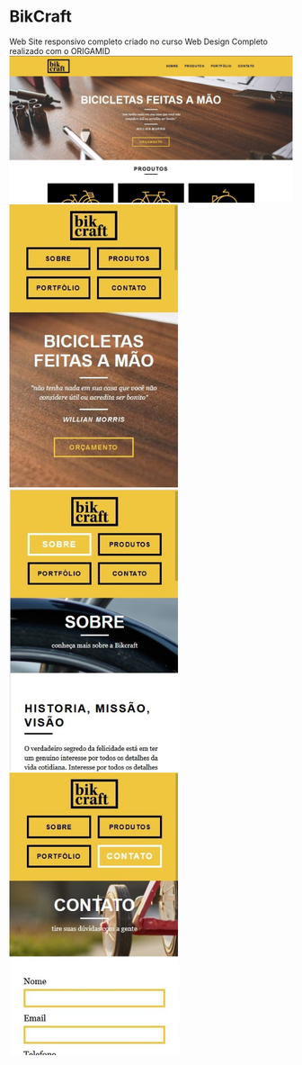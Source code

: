 # BikCraft
Web Site responsivo completo criado no curso Web Design Completo realizado com o ORIGAMID
<img src="https://github.com/luizjxcoder/BikCraft/blob/master/img/SharedScreenshot.jpg"/>
<img src="https://github.com/luizjxcoder/BikCraft/blob/master/img/SharedScreenshot2.jpg" width="300"/>
<img src="https://github.com/luizjxcoder/BikCraft/blob/master/img/SharedScreenshot3.jpg" width="300"/>
<img src="https://github.com/luizjxcoder/BikCraft/blob/master/img/SharedScreenshot4.jpg" width="300"/>
